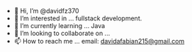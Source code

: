- 👋 Hi, I’m @davidfz370
- 👀 I’m interested in ... fullstack development.
- 🌱 I’m currently learning ... Java
- 💞️ I’m looking to collaborate on ...
- 📫 How to reach me ... email: davidafabian215@gmail.com

<!---
davidfz370/davidfz370 is a ✨ special ✨ repository because its `README.md` (this file) appears on your GitHub profile.
You can click the Preview link to take a look at your changes.
--->
